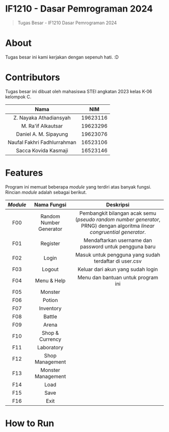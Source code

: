 # IF1210 - Dasar Pemrograman 2024
> Tugas Besar - IF1210 Dasar Pemrograman 2024

# About
Tugas besar ini kami kerjakan dengan sepenuh hati. :D

# Contributors
Tugas besar ini dibuat oleh mahasiswa STEI angkatan 2023 kelas K-06 kelompok C.

| **Nama**                    | **NIM**  |
| :-------------------------: | :------: |
| Z. Nayaka Athadiansyah      | 19623116 |
| M. Ra'if Alkautsar          | 19623296 |
| Daniel A. M. Sipayung       | 19623076 |
| Naufal Fakhri Fadhlurrahman | 16523106 |
| Sacca Kovida Kasmaji        | 16523146 |

# Features

Program ini memuat beberapa _module_ yang terdiri atas banyak fungsi. Rincian _module_ adalah sebagai berikut.

| **_Module_** | **Nama Fungsi** | **Deskripsi** |
| :----------: | :-------------: | :-----------: |
| F00 | Random Number Generator  | Pembangkit bilangan acak semu (_pseudo random number generator_, PRNG) dengan algoritma _linear congruential generator_. |
| F01 | Register | Mendaftarkan username dan password untuk pengguna baru |
| F02 | Login | Masuk untuk pengguna yang sudah terdaftar di user.csv |
| F03 | Logout | Keluar dari akun yang sudah login |
| F04 | Menu & Help | Menu dan bantuan untuk program ini |
| F05 | Monster |
| F06 | Potion |
| F07 | Inventory |
| F08 | Battle |
| F09 | Arena |
| F10 | Shop & Currency |
| F11 | Laboratory |
| F12 | Shop Management |
| F13 | Monster Management |
| F14 | Load |
| F15 | Save |
| F16 | Exit |

# How to Run
